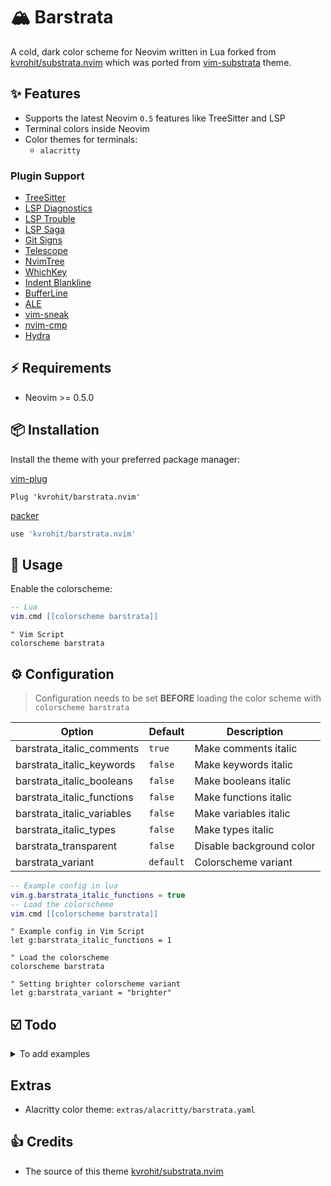 # 🏔 Barstrata

A cold, dark color scheme for Neovim written in Lua forked from [kvrohit/substrata.nvim](https://github.com/kvrohit/substrata.nvim) which was ported from [vim-substrata](https://github.com/arzg/vim-substrata) theme.

## ✨ Features

- Supports the latest Neovim `0.5` features like TreeSitter and LSP
- Terminal colors inside Neovim
- Color themes for terminals:
  - `alacritty`


### Plugin Support

- [TreeSitter](https://github.com/nvim-treesitter/nvim-treesitter)
- [LSP Diagnostics](https://neovim.io/doc/user/lsp.html)
- [LSP Trouble](https://github.com/folke/lsp-trouble.nvim)
- [LSP Saga](https://github.com/glepnir/lspsaga.nvim)
- [Git Signs](https://github.com/lewis6991/gitsigns.nvim)
- [Telescope](https://github.com/nvim-telescope/telescope.nvim)
- [NvimTree](https://github.com/kyazdani42/nvim-tree.lua)
- [WhichKey](https://github.com/liuchengxu/vim-which-key)
- [Indent Blankline](https://github.com/lukas-reineke/indent-blankline.nvim)
- [BufferLine](https://github.com/akinsho/nvim-bufferline.lua)
- [ALE](https://github.com/dense-analysis/ale)
- [vim-sneak](https://github.com/justinmk/vim-sneak)
- [nvim-cmp](https://github.com/hrsh7th/nvim-cmp)
- [Hydra](https://github.com/anuvyklack/hydra.nvim)

## ⚡️ Requirements

- Neovim >= 0.5.0

## 📦 Installation

Install the theme with your preferred package manager:

[vim-plug](https://github.com/junegunn/vim-plug)

```vim
Plug 'kvrohit/barstrata.nvim'
```

[packer](https://github.com/wbthomason/packer.nvim)

```lua
use 'kvrohit/barstrata.nvim'
```

## 🚀 Usage

Enable the colorscheme:

```lua
-- Lua
vim.cmd [[colorscheme barstrata]]
```

```vim
" Vim Script
colorscheme barstrata
```

## ⚙️ Configuration

> Configuration needs to be set **BEFORE** loading the color scheme with `colorscheme barstrata`

| Option                     | Default   | Description              |
| -------------------------- | --------- | ------------------------ |
| barstrata_italic_comments  | `true`    | Make comments italic     |
| barstrata_italic_keywords  | `false`   | Make keywords italic     |
| barstrata_italic_booleans  | `false`   | Make booleans italic     |
| barstrata_italic_functions | `false`   | Make functions italic    |
| barstrata_italic_variables | `false`   | Make variables italic    |
| barstrata_italic_types     | `false`   | Make types italic        |
| barstrata_transparent      | `false`   | Disable background color |
| barstrata_variant          | `default` | Colorscheme variant      |

```lua
-- Example config in lua
vim.g.barstrata_italic_functions = true
-- Load the colorscheme
vim.cmd [[colorscheme barstrata]]
```

```vim
" Example config in Vim Script
let g:barstrata_italic_functions = 1

" Load the colorscheme
colorscheme barstrata
```

```vim
" Setting brighter colorscheme variant
let g:barstrata_variant = "brighter"
```


## ☑️ Todo

<details>
<summary>To add examples</summary>
## Preview
### Terminal
### Shell script
### Markdown
### YAML
### Rust
### HTML
### CSS
### JavaScript
</details>

##  Extras

- Alacritty color theme: `extras/alacritty/barstrata.yaml`

## 👍 Credits

- The source of this theme [kvrohit/substrata.nvim](https://github.com/kvrohit/substrata.nvim)
